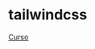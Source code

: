 # tailwindcss 

[Curso](https://www.udemy.com/course/curso-express-de-tailwindcss-de-cero-a-experto/)


